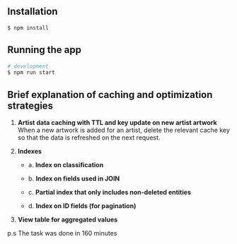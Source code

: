 ## Installation

```bash
$ npm install
```

## Running the app

```bash
# development
$ npm run start
```

## Brief explanation of caching and optimization strategies

1. **Artist data caching with TTL and key update on new artist artwork**  
   When a new artwork is added for an artist, delete the relevant cache key so that the data is refreshed on the next request.

2. **Indexes**
   - a. **Index on classification**  
   
   - b. **Index on fields used in JOIN**  
   
   - c. **Partial index that only includes non-deleted entities**  
   
   - d. **Index on ID fields (for pagination)**  

3. **View table for aggregated values**  


p.s The task was done in 160 minutes 